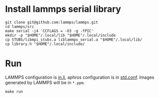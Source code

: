 # Install lammps serial library

```
git clone git@github.com:lammps/lammps.git
cd lammps/src
make serial -j4 'CCFLAGS = -O3 -g -fPIC'
mkdir -p "$HOME"/.local/lib "$HOME"/.local/include
cp STUBS/libmpi_stubs.a liblammps_serial.a "$HOME"/.local/lib/
cp library.h "$HOME"/.local/include/
```

# Run

LAMMPS configuration is [in.lj](in.lj), aphros configuration is in [std.conf](std.conf).
Images generated by LAMMPS will be in `*.ppm`.

```
make run
```

